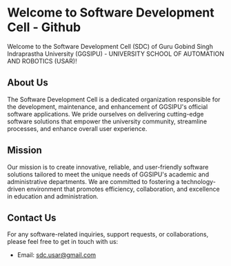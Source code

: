 # Welcome to Software Development Cell - Github

Welcome to the Software Development Cell (SDC) of Guru Gobind Singh Indraprastha University (GGSIPU) - UNIVERSITY SCHOOL OF AUTOMATION AND ROBOTICS (USAR)!

## About Us

The Software Development Cell is a dedicated organization responsible for the development, maintenance, and enhancement of GGSIPU's official software applications. We pride ourselves on delivering cutting-edge software solutions that empower the university community, streamline processes, and enhance overall user experience.

## Mission

Our mission is to create innovative, reliable, and user-friendly software solutions tailored to meet the unique needs of GGSIPU's academic and administrative departments. We are committed to fostering a technology-driven environment that promotes efficiency, collaboration, and excellence in education and administration.

## Contact Us

For any software-related inquiries, support requests, or collaborations, please feel free to get in touch with us:

-   Email: [sdc.usar@gmail.com](mailto:sdc.usar@gmail.com)
